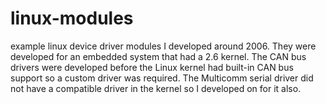 linux-modules
=============

example linux device driver modules I developed around 2006.
They were developed for an embedded system that had a 2.6 kernel. The CAN bus drivers were developed before the Linux kernel had built-in CAN bus support so a custom driver was required. The Multicomm serial driver did not have a compatible driver in the kernel so I developed on for it also.
